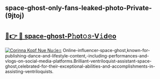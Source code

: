 ## space-ghost-only-fans​-leaked-photo​-Private-(9jtoj)


# <h2><a href="https://mediaupload.pro?title=space-ghost&ref=git">🔗👉 🔴 space-ghost-P𝚑ot𝚘𝚜-V𝚒d𝚎o</a></h2>

[![Corinna Kopf Nue Nu𝚍e𝚜](https://i.imgur.com/0qMVB7G.gif)](https://mediaupload.pro?title=space-ghost&ref=git)
Online-influencer-space-ghost,known-for-publishing-dance-and-lifestyle-content,-including-performances-and-vlogs-on-social-media-platforms.Brilliant-ventriloquist-assistant-space-ghost,celebrated-for-their-exceptional-abilities-and-accomplishments-in-assisting-ventriloquists.  